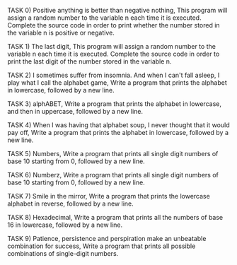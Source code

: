 TASK 0) Positive anything is better than negative nothing, This program will assign a random number to the variable n each time it is executed. Complete the source code in order to print whether the number stored in the variable n is positive or negative.

TASK 1) The last digit, This program will assign a random number to the variable n each time it is executed. Complete the source code in order to print the last digit of the number stored in the variable n.

TASK 2) I sometimes suffer from insomnia. And when I can't fall asleep, I play what I call the alphabet game, Write a program that prints the alphabet in lowercase, followed by a new line.

TASK 3) alphABET, Write a program that prints the alphabet in lowercase, and then in uppercase, followed by a new line.

TASK 4)  When I was having that alphabet soup, I never thought that it would pay off, Write a program that prints the alphabet in lowercase, followed by a new line.

TASK 5) Numbers, Write a program that prints all single digit numbers of base 10 starting from 0, followed by a new line.

TASK 6) Numberz, Write a program that prints all single digit numbers of base 10 starting from 0, followed by a new line.

TASK 7) Smile in the mirror, Write a program that prints the lowercase alphabet in reverse, followed by a new line.

TASK 8) Hexadecimal, Write a program that prints all the numbers of base 16 in lowercase, followed by a new line.

TASK 9) Patience, persistence and perspiration make an unbeatable combination for success, Write a program that prints all possible combinations of single-digit numbers.
